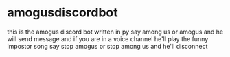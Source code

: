 # amogusdiscordbot
this is the amogus discord bot written in py
say among us or amogus and he will send message and if you are in a voice channel he'll play the funny impostor song
say stop amogus or stop among us and he'll disconnect
